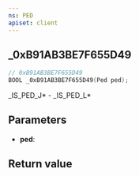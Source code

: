 ```yaml
---
ns: PED
apiset: client
---
```

## _0xB91AB3BE7F655D49

```c
// 0xB91AB3BE7F655D49
BOOL _0xB91AB3BE7F655D49(Ped ped);
```

_IS_PED_J* - _IS_PED_L*

## Parameters
* **ped**:

## Return value

